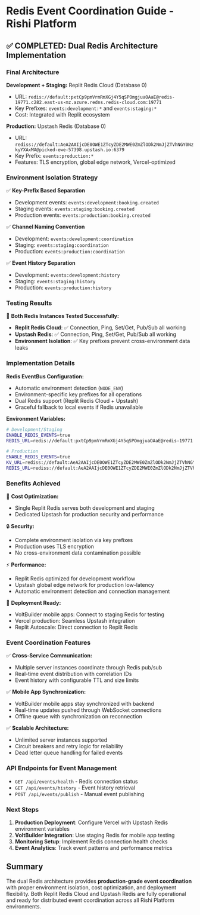 # Redis Event Coordination Guide - Rishi Platform

## ✅ COMPLETED: Dual Redis Architecture Implementation

### **Final Architecture**

**Development + Staging:** Replit Redis Cloud (Database 0)
- URL: `redis://default:pxtCp9pmVrmRmXGj4Y5qSPOmgjuaOAaE@redis-19771.c282.east-us-mz.azure.redns.redis-cloud.com:19771`
- Key Prefixes: `events:development:*` and `events:staging:*`
- Cost: Integrated with Replit ecosystem

**Production:** Upstash Redis (Database 0) 
- URL: `rediss://default:AeA2AAIjcDE0OWE1ZTcyZDE2MWE0ZmZlODk2NmJjZTVhNGY0NzkyYXAxMA@picked-ewe-57398.upstash.io:6379`
- Key Prefix: `events:production:*`
- Features: TLS encryption, global edge network, Vercel-optimized

### **Environment Isolation Strategy**

✅ **Key-Prefix Based Separation**
- Development events: `events:development:booking.created`
- Staging events: `events:staging:booking.created`
- Production events: `events:production:booking.created`

✅ **Channel Naming Convention**
- Development: `events:development:coordination`
- Staging: `events:staging:coordination`
- Production: `events:production:coordination`

✅ **Event History Separation**
- Development: `events:development:history`
- Staging: `events:staging:history`
- Production: `events:production:history`

### **Testing Results**

🧪 **Both Redis Instances Tested Successfully:**
- **Replit Redis Cloud**: ✅ Connection, Ping, Set/Get, Pub/Sub all working
- **Upstash Redis**: ✅ Connection, Ping, Set/Get, Pub/Sub all working
- **Environment Isolation**: ✅ Key prefixes prevent cross-environment data leaks

### **Implementation Details**

**Redis EventBus Configuration:**
- Automatic environment detection (`NODE_ENV`)
- Environment-specific key prefixes for all operations
- Dual Redis support (Replit Redis Cloud + Upstash)
- Graceful fallback to local events if Redis unavailable

**Environment Variables:**
```bash
# Development/Staging
ENABLE_REDIS_EVENTS=true
REDIS_URL=redis://default:pxtCp9pmVrmRmXGj4Y5qSPOmgjuaOAaE@redis-19771.c282.east-us-mz.azure.redns.redis-cloud.com:19771

# Production
ENABLE_REDIS_EVENTS=true
KV_URL=rediss://default:AeA2AAIjcDE0OWE1ZTcyZDE2MWE0ZmZlODk2NmJjZTVhNGY0NzkyYXAxMA@picked-ewe-57398.upstash.io:6379
REDIS_URL=rediss://default:AeA2AAIjcDE0OWE1ZTcyZDE2MWE0ZmZlODk2NmJjZTVhNGY0NzkyYXAxMA@picked-ewe-57398.upstash.io:6379
```

### **Benefits Achieved**

🎯 **Cost Optimization:**
- Single Replit Redis serves both development and staging
- Dedicated Upstash for production security and performance

🔒 **Security:**
- Complete environment isolation via key prefixes
- Production uses TLS encryption
- No cross-environment data contamination possible

⚡ **Performance:**
- Replit Redis optimized for development workflow
- Upstash global edge network for production low-latency
- Automatic environment detection and connection management

🚀 **Deployment Ready:**
- VoltBuilder mobile apps: Connect to staging Redis for testing
- Vercel production: Seamless Upstash integration
- Replit Autoscale: Direct connection to Replit Redis

### **Event Coordination Features**

✅ **Cross-Service Communication:**
- Multiple server instances coordinate through Redis pub/sub
- Real-time event distribution with correlation IDs
- Event history with configurable TTL and size limits

✅ **Mobile App Synchronization:**
- VoltBuilder mobile apps stay synchronized with backend
- Real-time updates pushed through WebSocket connections
- Offline queue with synchronization on reconnection

✅ **Scalable Architecture:**
- Unlimited server instances supported
- Circuit breakers and retry logic for reliability
- Dead letter queue handling for failed events

### **API Endpoints for Event Management**

- `GET /api/events/health` - Redis connection status
- `GET /api/events/history` - Event history retrieval
- `POST /api/events/publish` - Manual event publishing

### **Next Steps**

1. **Production Deployment**: Configure Vercel with Upstash Redis environment variables
2. **VoltBuilder Integration**: Use staging Redis for mobile app testing
3. **Monitoring Setup**: Implement Redis connection health checks
4. **Event Analytics**: Track event patterns and performance metrics

## Summary

The dual Redis architecture provides **production-grade event coordination** with proper environment isolation, cost optimization, and deployment flexibility. Both Replit Redis Cloud and Upstash Redis are fully operational and ready for distributed event coordination across all Rishi Platform environments.